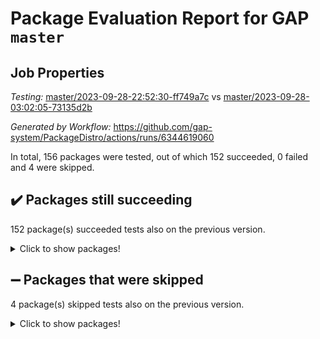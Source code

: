 # Package Evaluation Report for GAP `master`

## Job Properties

*Testing:* [master/2023-09-28-22:52:30-ff749a7c](https://github.com/gap-system/PackageDistro/blob/data/reports/master/2023-09-28-22:52:30-ff749a7c) vs [master/2023-09-28-03:02:05-73135d2b](https://github.com/gap-system/PackageDistro/blob/data/reports/master/2023-09-28-03:02:05-73135d2b)

*Generated by Workflow:* https://github.com/gap-system/PackageDistro/actions/runs/6344619060

In total, 156 packages were tested, out of which 152 succeeded, 0 failed and 4 were skipped.

## :heavy_check_mark: Packages still succeeding

152 package(s) succeeded tests also on the previous version.
<details><summary>Click to show packages!</summary>

- 4ti2interface 2023.02-04 [(success)](https://github.com/gap-system/PackageDistro/actions/runs/6344619060/job/17235641263)
- ace 5.6.2 [(success)](https://github.com/gap-system/PackageDistro/actions/runs/6344619060/job/17235641505)
- aclib 1.3.2 [(success)](https://github.com/gap-system/PackageDistro/actions/runs/6344619060/job/17235641718)
- agt 0.3.1 [(success)](https://github.com/gap-system/PackageDistro/actions/runs/6344619060/job/17235641927)
- alnuth 3.2.1 [(success)](https://github.com/gap-system/PackageDistro/actions/runs/6344619060/job/17235642153)
- anupq 3.3.0 [(success)](https://github.com/gap-system/PackageDistro/actions/runs/6344619060/job/17235642429)
- atlasrep 2.1.7 [(success)](https://github.com/gap-system/PackageDistro/actions/runs/6344619060/job/17235644713)
- autodoc 2023.06.19 [(success)](https://github.com/gap-system/PackageDistro/actions/runs/6344619060/job/17235645140)
- automata 1.15 [(success)](https://github.com/gap-system/PackageDistro/actions/runs/6344619060/job/17235645462)
- automgrp 1.3.2 [(success)](https://github.com/gap-system/PackageDistro/actions/runs/6344619060/job/17235647033)
- autpgrp 1.11 [(success)](https://github.com/gap-system/PackageDistro/actions/runs/6344619060/job/17235647415)
- cap 2023.09-10 [(success)](https://github.com/gap-system/PackageDistro/actions/runs/6344619060/job/17235647557)
- caratinterface 2.3.5 [(success)](https://github.com/gap-system/PackageDistro/actions/runs/6344619060/job/17235647688)
- cddinterface 2022.11.01 [(success)](https://github.com/gap-system/PackageDistro/actions/runs/6344619060/job/17235647840)
- circle 1.6.6 [(success)](https://github.com/gap-system/PackageDistro/actions/runs/6344619060/job/17235648012)
- classicpres 1.22 [(success)](https://github.com/gap-system/PackageDistro/actions/runs/6344619060/job/17235648163)
- cohomolo 1.6.11 [(success)](https://github.com/gap-system/PackageDistro/actions/runs/6344619060/job/17235648339)
- congruence 1.2.5 [(success)](https://github.com/gap-system/PackageDistro/actions/runs/6344619060/job/17235648472)
- corelg 1.56 [(success)](https://github.com/gap-system/PackageDistro/actions/runs/6344619060/job/17235648635)
- crime 1.6 [(success)](https://github.com/gap-system/PackageDistro/actions/runs/6344619060/job/17235648773)
- crisp 1.4.6 [(success)](https://github.com/gap-system/PackageDistro/actions/runs/6344619060/job/17235648923)
- crypting 0.10.4 [(success)](https://github.com/gap-system/PackageDistro/actions/runs/6344619060/job/17235649095)
- cryst 4.1.26 [(success)](https://github.com/gap-system/PackageDistro/actions/runs/6344619060/job/17235649269)
- crystcat 1.1.10 [(success)](https://github.com/gap-system/PackageDistro/actions/runs/6344619060/job/17235649417)
- ctbllib 1.3.6 [(success)](https://github.com/gap-system/PackageDistro/actions/runs/6344619060/job/17235649591)
- cubefree 1.19 [(success)](https://github.com/gap-system/PackageDistro/actions/runs/6344619060/job/17235649760)
- curlinterface 2.3.2 [(success)](https://github.com/gap-system/PackageDistro/actions/runs/6344619060/job/17235649882)
- cvec 2.8.1 [(success)](https://github.com/gap-system/PackageDistro/actions/runs/6344619060/job/17235650016)
- datastructures 0.3.0 [(success)](https://github.com/gap-system/PackageDistro/actions/runs/6344619060/job/17235650149)
- deepthought 1.0.6 [(success)](https://github.com/gap-system/PackageDistro/actions/runs/6344619060/job/17235650255)
- design 1.8 [(success)](https://github.com/gap-system/PackageDistro/actions/runs/6344619060/job/17235650391)
- difsets 2.3.1 [(success)](https://github.com/gap-system/PackageDistro/actions/runs/6344619060/job/17235650538)
- digraphs 1.6.3 [(success)](https://github.com/gap-system/PackageDistro/actions/runs/6344619060/job/17235650678)
- edim 1.3.7 [(success)](https://github.com/gap-system/PackageDistro/actions/runs/6344619060/job/17235650807)
- example 4.3.4 [(success)](https://github.com/gap-system/PackageDistro/actions/runs/6344619060/job/17235650946)
- examplesforhomalg 2023.08-02 [(success)](https://github.com/gap-system/PackageDistro/actions/runs/6344619060/job/17235651121)
- factint 1.6.3 [(success)](https://github.com/gap-system/PackageDistro/actions/runs/6344619060/job/17235651257)
- ferret 1.0.9 [(success)](https://github.com/gap-system/PackageDistro/actions/runs/6344619060/job/17235651379)
- fga 1.5.0 [(success)](https://github.com/gap-system/PackageDistro/actions/runs/6344619060/job/17235651505)
- fining 1.5.6 [(success)](https://github.com/gap-system/PackageDistro/actions/runs/6344619060/job/17235651617)
- float 1.0.3 [(success)](https://github.com/gap-system/PackageDistro/actions/runs/6344619060/job/17235651743)
- format 1.4.3 [(success)](https://github.com/gap-system/PackageDistro/actions/runs/6344619060/job/17235651927)
- forms 1.2.9 [(success)](https://github.com/gap-system/PackageDistro/actions/runs/6344619060/job/17235652109)
- fplsa 1.2.6 [(success)](https://github.com/gap-system/PackageDistro/actions/runs/6344619060/job/17235652324)
- fr 2.4.12 [(success)](https://github.com/gap-system/PackageDistro/actions/runs/6344619060/job/17235652517)
- francy 2.0.3 [(success)](https://github.com/gap-system/PackageDistro/actions/runs/6344619060/job/17235652665)
- fwtree 1.3 [(success)](https://github.com/gap-system/PackageDistro/actions/runs/6344619060/job/17235652841)
- gapdoc 1.6.6 [(success)](https://github.com/gap-system/PackageDistro/actions/runs/6344619060/job/17235653027)
- gauss 2023.02-04 [(success)](https://github.com/gap-system/PackageDistro/actions/runs/6344619060/job/17235653189)
- gaussforhomalg 2023.08-01 [(success)](https://github.com/gap-system/PackageDistro/actions/runs/6344619060/job/17235653358)
- gbnp 1.0.5 [(success)](https://github.com/gap-system/PackageDistro/actions/runs/6344619060/job/17235653542)
- generalizedmorphismsforcap 2023.08-02 [(success)](https://github.com/gap-system/PackageDistro/actions/runs/6344619060/job/17235653743)
- genss 1.6.8 [(success)](https://github.com/gap-system/PackageDistro/actions/runs/6344619060/job/17235653881)
- gradedmodules 2023.08-01 [(success)](https://github.com/gap-system/PackageDistro/actions/runs/6344619060/job/17235654042)
- gradedringforhomalg 2023.08-01 [(success)](https://github.com/gap-system/PackageDistro/actions/runs/6344619060/job/17235654240)
- grape 4.9.0 [(success)](https://github.com/gap-system/PackageDistro/actions/runs/6344619060/job/17235654388)
- groupoids 1.73 [(success)](https://github.com/gap-system/PackageDistro/actions/runs/6344619060/job/17235654548)
- grpconst 2.6.4 [(success)](https://github.com/gap-system/PackageDistro/actions/runs/6344619060/job/17235654731)
- guarana 0.96.3 [(success)](https://github.com/gap-system/PackageDistro/actions/runs/6344619060/job/17235654873)
- guava 3.18 [(success)](https://github.com/gap-system/PackageDistro/actions/runs/6344619060/job/17235655040)
- hap 1.58 [(success)](https://github.com/gap-system/PackageDistro/actions/runs/6344619060/job/17235655196)
- hapcryst 0.1.15 [(success)](https://github.com/gap-system/PackageDistro/actions/runs/6344619060/job/17235655360)
- hecke 1.5.3 [(success)](https://github.com/gap-system/PackageDistro/actions/runs/6344619060/job/17235655586)
- help 3.5 [(success)](https://github.com/gap-system/PackageDistro/actions/runs/6344619060/job/17235655755)
- homalg 2023.08-02 [(success)](https://github.com/gap-system/PackageDistro/actions/runs/6344619060/job/17235655921)
- homalgtocas 2023.08-01 [(success)](https://github.com/gap-system/PackageDistro/actions/runs/6344619060/job/17235656108)
- idrel 2.45 [(success)](https://github.com/gap-system/PackageDistro/actions/runs/6344619060/job/17235656286)
- images 1.3.1 [(success)](https://github.com/gap-system/PackageDistro/actions/runs/6344619060/job/17235656583)
- intpic 0.3.0 [(success)](https://github.com/gap-system/PackageDistro/actions/runs/6344619060/job/17235656768)
- io 4.8.1 [(success)](https://github.com/gap-system/PackageDistro/actions/runs/6344619060/job/17235656961)
- io_forhomalg 2023.02-04 [(success)](https://github.com/gap-system/PackageDistro/actions/runs/6344619060/job/17235657140)
- irredsol 1.4.4 [(success)](https://github.com/gap-system/PackageDistro/actions/runs/6344619060/job/17235657307)
- json 2.1.1 [(success)](https://github.com/gap-system/PackageDistro/actions/runs/6344619060/job/17235657468)
- jupyterkernel 1.5.0 [(success)](https://github.com/gap-system/PackageDistro/actions/runs/6344619060/job/17235657667)
- jupyterviz 1.5.6 [(success)](https://github.com/gap-system/PackageDistro/actions/runs/6344619060/job/17235657843)
- kan 1.36 [(success)](https://github.com/gap-system/PackageDistro/actions/runs/6344619060/job/17235658042)
- kbmag 1.5.11 [(success)](https://github.com/gap-system/PackageDistro/actions/runs/6344619060/job/17235658233)
- laguna 3.9.6 [(success)](https://github.com/gap-system/PackageDistro/actions/runs/6344619060/job/17235658480)
- liealgdb 2.2.1 [(success)](https://github.com/gap-system/PackageDistro/actions/runs/6344619060/job/17235658717)
- liepring 2.8 [(success)](https://github.com/gap-system/PackageDistro/actions/runs/6344619060/job/17235658939)
- liering 2.4.2 [(success)](https://github.com/gap-system/PackageDistro/actions/runs/6344619060/job/17235659154)
- linearalgebraforcap 2023.09-03 [(success)](https://github.com/gap-system/PackageDistro/actions/runs/6344619060/job/17235659373)
- localizeringforhomalg 2023.08-02 [(success)](https://github.com/gap-system/PackageDistro/actions/runs/6344619060/job/17235659554)
- loops 3.4.3 [(success)](https://github.com/gap-system/PackageDistro/actions/runs/6344619060/job/17235659767)
- lpres 1.0.3 [(success)](https://github.com/gap-system/PackageDistro/actions/runs/6344619060/job/17235659963)
- majoranaalgebras 1.5.1 [(success)](https://github.com/gap-system/PackageDistro/actions/runs/6344619060/job/17235660140)
- mapclass 1.4.6 [(success)](https://github.com/gap-system/PackageDistro/actions/runs/6344619060/job/17235660333)
- matgrp 0.70 [(success)](https://github.com/gap-system/PackageDistro/actions/runs/6344619060/job/17235660522)
- matricesforhomalg 2023.08-02 [(success)](https://github.com/gap-system/PackageDistro/actions/runs/6344619060/job/17235660738)
- modisom 2.5.4 [(success)](https://github.com/gap-system/PackageDistro/actions/runs/6344619060/job/17235660937)
- modulepresentationsforcap 2023.09-01 [(success)](https://github.com/gap-system/PackageDistro/actions/runs/6344619060/job/17235661134)
- modules 2023.08-02 [(success)](https://github.com/gap-system/PackageDistro/actions/runs/6344619060/job/17235661337)
- monoidalcategories 2023.08-11 [(success)](https://github.com/gap-system/PackageDistro/actions/runs/6344619060/job/17235661527)
- nconvex 2022.09-01 [(success)](https://github.com/gap-system/PackageDistro/actions/runs/6344619060/job/17235661755)
- nilmat 1.4.2 [(success)](https://github.com/gap-system/PackageDistro/actions/runs/6344619060/job/17235661943)
- nock 1.5 [(success)](https://github.com/gap-system/PackageDistro/actions/runs/6344619060/job/17235662122)
- normalizinterface 1.3.6 [(success)](https://github.com/gap-system/PackageDistro/actions/runs/6344619060/job/17235662293)
- nq 2.5.10 [(success)](https://github.com/gap-system/PackageDistro/actions/runs/6344619060/job/17235662455)
- numericalsgps 1.3.1 [(success)](https://github.com/gap-system/PackageDistro/actions/runs/6344619060/job/17235662620)
- openmath 11.5.3 [(success)](https://github.com/gap-system/PackageDistro/actions/runs/6344619060/job/17235662818)
- orb 4.9.0 [(success)](https://github.com/gap-system/PackageDistro/actions/runs/6344619060/job/17235663016)
- packagemanager 1.4.1 [(success)](https://github.com/gap-system/PackageDistro/actions/runs/6344619060/job/17235663176)
- patternclass 2.4.3 [(success)](https://github.com/gap-system/PackageDistro/actions/runs/6344619060/job/17235663323)
- permut 2.0.4 [(success)](https://github.com/gap-system/PackageDistro/actions/runs/6344619060/job/17235663539)
- polenta 1.3.10 [(success)](https://github.com/gap-system/PackageDistro/actions/runs/6344619060/job/17235663696)
- polymaking 0.8.6 [(success)](https://github.com/gap-system/PackageDistro/actions/runs/6344619060/job/17235663850)
- primgrp 3.4.4 [(success)](https://github.com/gap-system/PackageDistro/actions/runs/6344619060/job/17235664035)
- profiling 2.5.4 [(success)](https://github.com/gap-system/PackageDistro/actions/runs/6344619060/job/17235664199)
- qpa 1.34 [(success)](https://github.com/gap-system/PackageDistro/actions/runs/6344619060/job/17235664388)
- quagroup 1.8.3 [(success)](https://github.com/gap-system/PackageDistro/actions/runs/6344619060/job/17235664630)
- radiroot 2.9 [(success)](https://github.com/gap-system/PackageDistro/actions/runs/6344619060/job/17235664814)
- rcwa 4.7.1 [(success)](https://github.com/gap-system/PackageDistro/actions/runs/6344619060/job/17235664969)
- rds 1.8 [(success)](https://github.com/gap-system/PackageDistro/actions/runs/6344619060/job/17235665107)
- recog 1.4.2 [(success)](https://github.com/gap-system/PackageDistro/actions/runs/6344619060/job/17235665286)
- repndecomp 1.3.0 [(success)](https://github.com/gap-system/PackageDistro/actions/runs/6344619060/job/17235665439)
- repsn 3.1.1 [(success)](https://github.com/gap-system/PackageDistro/actions/runs/6344619060/job/17235665588)
- resclasses 4.7.3 [(success)](https://github.com/gap-system/PackageDistro/actions/runs/6344619060/job/17235665738)
- ringsforhomalg 2023.08-02 [(success)](https://github.com/gap-system/PackageDistro/actions/runs/6344619060/job/17235665903)
- sco 2023.08-01 [(success)](https://github.com/gap-system/PackageDistro/actions/runs/6344619060/job/17235666056)
- scscp 2.4.1 [(success)](https://github.com/gap-system/PackageDistro/actions/runs/6344619060/job/17235666185)
- semigroups 5.3.1 [(success)](https://github.com/gap-system/PackageDistro/actions/runs/6344619060/job/17235666337)
- sglppow 2.3 [(success)](https://github.com/gap-system/PackageDistro/actions/runs/6344619060/job/17235666510)
- sgpviz 0.999.5 [(success)](https://github.com/gap-system/PackageDistro/actions/runs/6344619060/job/17235666661)
- simpcomp 2.1.14 [(success)](https://github.com/gap-system/PackageDistro/actions/runs/6344619060/job/17235666829)
- singular 2023.02.09 [(success)](https://github.com/gap-system/PackageDistro/actions/runs/6344619060/job/17235667008)
- sl2reps 1.1 [(success)](https://github.com/gap-system/PackageDistro/actions/runs/6344619060/job/17235667194)
- sla 1.5.3 [(success)](https://github.com/gap-system/PackageDistro/actions/runs/6344619060/job/17235667546)
- smallgrp 1.5.3 [(success)](https://github.com/gap-system/PackageDistro/actions/runs/6344619060/job/17235667690)
- smallsemi 0.6.13 [(success)](https://github.com/gap-system/PackageDistro/actions/runs/6344619060/job/17235667821)
- sonata 2.9.6 [(success)](https://github.com/gap-system/PackageDistro/actions/runs/6344619060/job/17235667984)
- sophus 1.27 [(success)](https://github.com/gap-system/PackageDistro/actions/runs/6344619060/job/17235668134)
- sotgrps 1.2 [(success)](https://github.com/gap-system/PackageDistro/actions/runs/6344619060/job/17235668290)
- spinsym 1.5.2 [(success)](https://github.com/gap-system/PackageDistro/actions/runs/6344619060/job/17235668425)
- standardff 1.0 [(success)](https://github.com/gap-system/PackageDistro/actions/runs/6344619060/job/17235668557)
- symbcompcc 1.3.2 [(success)](https://github.com/gap-system/PackageDistro/actions/runs/6344619060/job/17235668678)
- thelma 1.3 [(success)](https://github.com/gap-system/PackageDistro/actions/runs/6344619060/job/17235668806)
- tomlib 1.2.9 [(success)](https://github.com/gap-system/PackageDistro/actions/runs/6344619060/job/17235668957)
- toolsforhomalg 2023.07-01 [(success)](https://github.com/gap-system/PackageDistro/actions/runs/6344619060/job/17235669104)
- toric 1.9.5 [(success)](https://github.com/gap-system/PackageDistro/actions/runs/6344619060/job/17235669274)
- toricvarieties 2022.07.13 [(success)](https://github.com/gap-system/PackageDistro/actions/runs/6344619060/job/17235669423)
- transgrp 3.6.4 [(success)](https://github.com/gap-system/PackageDistro/actions/runs/6344619060/job/17235669565)
- ugaly 4.1.3 [(success)](https://github.com/gap-system/PackageDistro/actions/runs/6344619060/job/17235669723)
- unipot 1.5 [(success)](https://github.com/gap-system/PackageDistro/actions/runs/6344619060/job/17235669848)
- unitlib 4.2.0 [(success)](https://github.com/gap-system/PackageDistro/actions/runs/6344619060/job/17235669993)
- utils 0.84 [(success)](https://github.com/gap-system/PackageDistro/actions/runs/6344619060/job/17235670134)
- uuid 0.7 [(success)](https://github.com/gap-system/PackageDistro/actions/runs/6344619060/job/17235670306)
- walrus 0.9991 [(success)](https://github.com/gap-system/PackageDistro/actions/runs/6344619060/job/17235670488)
- wedderga 4.10.4 [(success)](https://github.com/gap-system/PackageDistro/actions/runs/6344619060/job/17235670685)
- xmod 2.91 [(success)](https://github.com/gap-system/PackageDistro/actions/runs/6344619060/job/17235670868)
- xmodalg 1.23 [(success)](https://github.com/gap-system/PackageDistro/actions/runs/6344619060/job/17235671007)
- yangbaxter 0.10.3 [(success)](https://github.com/gap-system/PackageDistro/actions/runs/6344619060/job/17235671138)
- zeromqinterface 0.14 [(success)](https://github.com/gap-system/PackageDistro/actions/runs/6344619060/job/17235671261)
</details>

## :heavy_minus_sign: Packages that were skipped

4 package(s) skipped tests also on the previous version.
<details><summary>Click to show packages!</summary>

- browse 1.8.21 [(skipped)](https://github.com/gap-system/PackageDistro/actions/runs/6344619060/job/17235125204)
- itc 1.5.1 [(skipped)](https://github.com/gap-system/PackageDistro/actions/runs/6344619060/job/17235125204)
- polycyclic 2.16 [(skipped)](https://github.com/gap-system/PackageDistro/actions/runs/6344619060/job/17235125204)
- xgap 4.31 [(skipped)](https://github.com/gap-system/PackageDistro/actions/runs/6344619060/job/17235125204)
</details>

